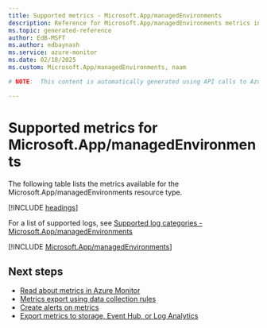 ```yaml
---
title: Supported metrics - Microsoft.App/managedEnvironments
description: Reference for Microsoft.App/managedEnvironments metrics in Azure Monitor.
ms.topic: generated-reference
author: EdB-MSFT
ms.author: edbaynash
ms.service: azure-monitor
ms.date: 02/18/2025
ms.custom: Microsoft.App/managedEnvironments, naam

# NOTE:  This content is automatically generated using API calls to Azure. Any edits made on these files will be overwritten in the next run of the script. 

---
```


  
# Supported metrics for Microsoft.App/managedEnvironments
  
The following table lists the metrics available for the Microsoft.App/managedEnvironments resource type.  
  
  
[!INCLUDE [headings](~/reusable-content/ce-skilling/azure/includes/azure-monitor/reference/metrics/metrics-headings.md)]  
  
  
  
For a list of supported logs, see [Supported log categories - Microsoft.App/managedEnvironments](../supported-logs/microsoft-app-managedenvironments-logs.md)  
  
 

[!INCLUDE [Microsoft.App/managedEnvironments](~/reusable-content/ce-skilling/azure/includes/azure-monitor/reference/metrics/microsoft-app-managedenvironments-metrics-include.md)]  



## Next steps

- [Read about metrics in Azure Monitor](/azure/azure-monitor/data-platform)
- [Metrics export using data collection rules](/azure/azure-monitor/essentials/data-collection-metrics)
- [Create alerts on metrics](/azure/azure-monitor/alerts/alerts-overview)
- [Export metrics to storage, Event Hub, or Log Analytics](/azure/azure-monitor/essentials/platform-logs-overview)
